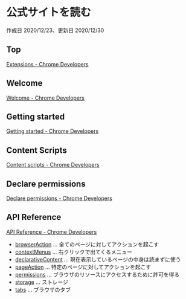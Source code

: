 # 公式サイトを読む

作成日 2020/12/23、更新日 2020/12/30

## Top

[Extensions \- Chrome Developers](https://developer.chrome.com/docs/extensions/)

## Welcome

[Welcome \- Chrome Developers](https://developer.chrome.com/docs/extensions/mv3/)

## Getting started

[Getting started \- Chrome Developers](https://developer.chrome.com/docs/extensions/mv3/getstarted/)

## Content Scripts

[Content scripts \- Chrome Developers](https://developer.chrome.com/docs/extensions/mv2/content_scripts/)

## Declare permissions

[Declare permissions \- Chrome Developers](https://developer.chrome.com/docs/extensions/mv2/declare_permissions/)

## API Reference

[API Reference \- Chrome Developers](https://developer.chrome.com/docs/extensions/reference/)

- [browserAction](https://developer.chrome.com/docs/extensions/reference/browserAction/) ... 全てのページに対してアクションを起こす
- [contextMenus](https://developer.chrome.com/docs/extensions/reference/contextMenus/) ... 右クリックで出てくるメニュー
- [declarativeContent](https://developer.chrome.com/docs/extensions/reference/declarativeContent/) ... 現在表示しているページの中身は読まずに使う
- [pageAction](https://developer.chrome.com/docs/extensions/reference/pageAction/) ... 特定のページに対してアクションを起こす
- [permissions](https://developer.chrome.com/docs/extensions/reference/permissions/) ... ブラウザのリソースにアクセスするために許可を得る
- [storage](https://developer.chrome.com/docs/extensions/reference/storage/) ... ストレージ
- [tabs](https://developer.chrome.com/docs/extensions/reference/tabs/) ... ブラウザのタブ
